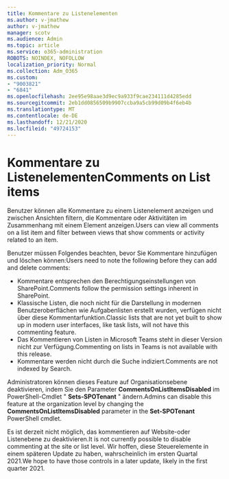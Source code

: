 ```yaml
---
title: Kommentare zu Listenelementen
ms.author: v-jmathew
author: v-jmathew
manager: scotv
ms.audience: Admin
ms.topic: article
ms.service: o365-administration
ROBOTS: NOINDEX, NOFOLLOW
localization_priority: Normal
ms.collection: Adm_O365
ms.custom:
- "9003821"
- "6841"
ms.openlocfilehash: 2ee95e98aae3d9ec9a933f9cae234111d4285edd
ms.sourcegitcommit: 2eb1dd0856509b9907ccba9a5cb99d09b4f6eb4b
ms.translationtype: MT
ms.contentlocale: de-DE
ms.lasthandoff: 12/21/2020
ms.locfileid: "49724153"
---
```

# <a name="comments-on-list-items"></a><span data-ttu-id="cbd8f-102">Kommentare zu Listenelementen</span><span class="sxs-lookup"><span data-stu-id="cbd8f-102">Comments on List items</span></span>

<span data-ttu-id="cbd8f-103">Benutzer können alle Kommentare zu einem Listenelement anzeigen und zwischen Ansichten filtern, die Kommentare oder Aktivitäten im Zusammenhang mit einem Element anzeigen.</span><span class="sxs-lookup"><span data-stu-id="cbd8f-103">Users can view all comments on a list item and filter between views that show comments or activity related to an item.</span></span>

<span data-ttu-id="cbd8f-104">Benutzer müssen Folgendes beachten, bevor Sie Kommentare hinzufügen und löschen können:</span><span class="sxs-lookup"><span data-stu-id="cbd8f-104">Users need to note the following before they can add and delete comments:</span></span>

- <span data-ttu-id="cbd8f-105">Kommentare entsprechen den Berechtigungseinstellungen von SharePoint.</span><span class="sxs-lookup"><span data-stu-id="cbd8f-105">Comments follow the permission settings inherent in SharePoint.</span></span>
- <span data-ttu-id="cbd8f-106">Klassische Listen, die noch nicht für die Darstellung in modernen Benutzeroberflächen wie Aufgabenlisten erstellt wurden, verfügen nicht über diese Kommentarfunktion.</span><span class="sxs-lookup"><span data-stu-id="cbd8f-106">Classic lists that are not yet built to show up in modern user interfaces, like task lists, will not have this commenting feature.</span></span>
- <span data-ttu-id="cbd8f-107">Das Kommentieren von Listen in Microsoft Teams steht in dieser Version nicht zur Verfügung.</span><span class="sxs-lookup"><span data-stu-id="cbd8f-107">Commenting on lists in Teams is not available with this release.</span></span>
- <span data-ttu-id="cbd8f-108">Kommentare werden nicht durch die Suche indiziert.</span><span class="sxs-lookup"><span data-stu-id="cbd8f-108">Comments are not indexed by Search.</span></span>

<span data-ttu-id="cbd8f-109">Administratoren können dieses Feature auf Organisationsebene deaktivieren, indem Sie den Parameter **CommentsOnListItemsDisabled** im PowerShell-Cmdlet " **Sets-SPOTenant** " ändern.</span><span class="sxs-lookup"><span data-stu-id="cbd8f-109">Admins can disable this feature at the organization level by changing the **CommentsOnListItemsDisabled** parameter in the **Set-SPOTenant** PowerShell cmdlet.</span></span>

<span data-ttu-id="cbd8f-110">Es ist derzeit nicht möglich, das kommentieren auf Website-oder Listenebene zu deaktivieren.</span><span class="sxs-lookup"><span data-stu-id="cbd8f-110">It is not currently possible to disable commenting at the site or list level.</span></span> <span data-ttu-id="cbd8f-111">Wir hoffen, diese Steuerelemente in einem späteren Update zu haben, wahrscheinlich im ersten Quartal 2021.</span><span class="sxs-lookup"><span data-stu-id="cbd8f-111">We hope to have those controls in a later update, likely in the first quarter 2021.</span></span>
